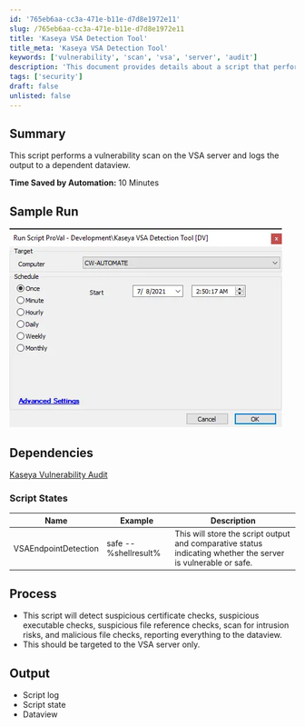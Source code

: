 ```yaml
---
id: '765eb6aa-cc3a-471e-b11e-d7d8e1972e11'
slug: /765eb6aa-cc3a-471e-b11e-d7d8e1972e11
title: 'Kaseya VSA Detection Tool'
title_meta: 'Kaseya VSA Detection Tool'
keywords: ['vulnerability', 'scan', 'vsa', 'server', 'audit']
description: 'This document provides details about a script that performs a vulnerability scan on a Kaseya VSA server, logging the output to a dependent dataview. It includes a summary of the script functionality, sample run images, dependencies, and the processes involved in detecting vulnerabilities.'
tags: ['security']
draft: false
unlisted: false
---
```


## Summary

This script performs a vulnerability scan on the VSA server and logs the output to a dependent dataview.

**Time Saved by Automation:** 10 Minutes

## Sample Run

![Sample Run](../../../static/img/docs/765eb6aa-cc3a-471e-b11e-d7d8e1972e11/image_1.webp)

## Dependencies

[Kaseya Vulnerability Audit](/docs/4c9692d8-b924-4901-a9c6-81b57d95b898)

### Script States

| Name                     | Example               | Description                                                                                       |
|--------------------------|-----------------------|---------------------------------------------------------------------------------------------------|
| VSAEndpointDetection      | safe -- %shellresult% | This will store the script output and comparative status indicating whether the server is vulnerable or safe.   |

## Process

- This script will detect suspicious certificate checks, suspicious executable checks, suspicious file reference checks, scan for intrusion risks, and malicious file checks, reporting everything to the dataview.
- This should be targeted to the VSA server only.

## Output

- Script log
- Script state
- Dataview